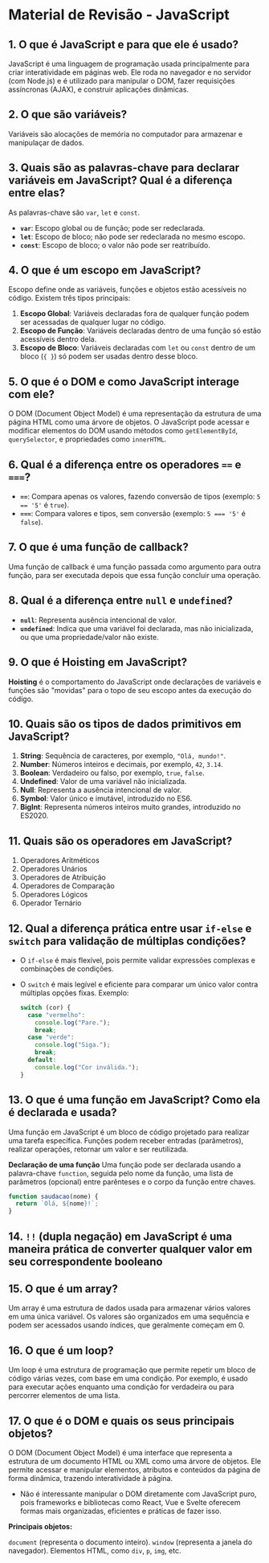 # Material de Revisão - JavaScript

## 1. O que é JavaScript e para que ele é usado?

JavaScript é uma linguagem de programação usada principalmente para criar interatividade em páginas web. Ele roda no navegador e no servidor (com Node.js) e é utilizado para manipular o DOM, fazer requisições assíncronas (AJAX), e construir aplicações dinâmicas.

## 2. O que são variáveis?

Variáveis são alocações de memória no computador para armazenar e manipulaçar de dados.

## 3. Quais são as palavras-chave para declarar variáveis em JavaScript? Qual é a diferença entre elas?

As palavras-chave são `var`, `let` e `const`.

- **`var`**: Escopo global ou de função; pode ser redeclarada.
- **`let`**: Escopo de bloco; não pode ser redeclarada no mesmo escopo.
- **`const`**: Escopo de bloco; o valor não pode ser reatribuído.

## 4. O que é um escopo em JavaScript?

Escopo define onde as variáveis, funções e objetos estão acessíveis no código. Existem três tipos principais:

1. **Escopo Global**: Variáveis declaradas fora de qualquer função podem ser acessadas de qualquer lugar no código.
2. **Escopo de Função**: Variáveis declaradas dentro de uma função só estão acessíveis dentro dela.
3. **Escopo de Bloco**: Variáveis declaradas com `let` ou `const` dentro de um bloco (`{ }`) só podem ser usadas dentro desse bloco.

## 5. O que é o DOM e como JavaScript interage com ele?

O DOM (Document Object Model) é uma representação da estrutura de uma página HTML como uma árvore de objetos. O JavaScript pode acessar e modificar elementos do DOM usando métodos como `getElementById`, `querySelector`, e propriedades como `innerHTML`.

## 6. Qual é a diferença entre os operadores `==` e `===`?

- **`==`**: Compara apenas os valores, fazendo conversão de tipos (exemplo: `5 == '5'` é `true`).
- **`===`**: Compara valores e tipos, sem conversão (exemplo: `5 === '5'` é `false`).

## 7. O que é uma função de callback?

Uma função de callback é uma função passada como argumento para outra função, para ser executada depois que essa função concluir uma operação.

## 8. Qual é a diferença entre `null` e `undefined`?

- **`null`**: Representa ausência intencional de valor.
- **`undefined`**: Indica que uma variável foi declarada, mas não inicializada, ou que uma propriedade/valor não existe.

## 9. O que é Hoisting em JavaScript?

**Hoisting** é o comportamento do JavaScript onde declarações de variáveis e funções são "movidas" para o topo de seu escopo antes da execução do código.

## 10. Quais são os tipos de dados primitivos em JavaScript?

1. **String**: Sequência de caracteres, por exemplo, `"Olá, mundo!"`.
2. **Number**: Números inteiros e decimais, por exemplo, `42`, `3.14`.
3. **Boolean**: Verdadeiro ou falso, por exemplo, `true`, `false`.
4. **Undefined**: Valor de uma variável não inicializada.
5. **Null**: Representa a ausência intencional de valor.
6. **Symbol**: Valor único e imutável, introduzido no ES6.
7. **BigInt**: Representa números inteiros muito grandes, introduzido no ES2020.

## 11. Quais são os operadores em JavaScript?

1. Operadores Aritméticos
2. Operadores Unários
3. Operadores de Atribuição
4. Operadores de Comparação
5. Operadores Lógicos
6. Operador Ternário

## 12. Qual a diferença prática entre usar `if-else` e `switch` para validação de múltiplas condições?

- O `if-else` é mais flexível, pois permite validar expressões complexas e combinações de condições.
- O `switch` é mais legível e eficiente para comparar um único valor contra múltiplas opções fixas. Exemplo:

  ```javascript
  switch (cor) {
    case "vermelho":
      console.log("Pare.");
      break;
    case "verde":
      console.log("Siga.");
      break;
    default:
      console.log("Cor inválida.");
  }
  ```

## 13. O que é uma função em JavaScript? Como ela é declarada e usada?

Uma função em JavaScript é um bloco de código projetado para realizar uma tarefa específica. Funções podem receber entradas (parâmetros), realizar operações, retornar um valor e ser reutilizada.

**Declaração de uma função**
Uma função pode ser declarada usando a palavra-chave `function`, seguida pelo nome da função, uma lista de parâmetros (opcional) entre parênteses e o corpo da função entre chaves.

```javascript
function saudacao(nome) {
  return `Olá, ${nome}!`;
}
```

## 14. `!!` (dupla negação) em JavaScript é uma maneira prática de converter qualquer valor em seu correspondente booleano

## 15. O que é um array?

Um array é uma estrutura de dados usada para armazenar vários valores em uma única variável. Os valores são organizados em uma sequência e podem ser acessados usando índices, que geralmente começam em 0.

## 16. O que é um loop?

Um loop é uma estrutura de programação que permite repetir um bloco de código várias vezes, com base em uma condição. Por exemplo, é usado para executar ações enquanto uma condição for verdadeira ou para percorrer elementos de uma lista.

## 17. O que é o DOM e quais os seus principais objetos?

O DOM (Document Object Model) é uma interface que representa a estrutura de um documento HTML ou XML como uma árvore de objetos. Ele permite acessar e manipular elementos, atributos e conteúdos da página de forma dinâmica, trazendo interatividade à página.

- Não é interessante manipular o DOM diretamente com JavaScript puro, pois frameworks e bibliotecas como React, Vue e Svelte oferecem formas mais organizadas, eficientes e práticas de fazer isso.

**Principais objetos:**

`document` (representa o documento inteiro).
`window` (representa a janela do navegador).
Elementos HTML, como `div`, `p`, `img`, etc.
